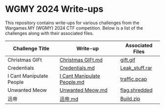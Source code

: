 # WGMY 2024 Write-ups

This repository contains write-ups for various challenges from the Wargames.MY (WGMY) 2024 CTF competition. Below is a list of the challenges along with their associated files.

| Challenge Title           | Write-up                                             | Associated Files                                                                 |
|---------------------------|------------------------------------------------------|----------------------------------------------------------------------------------|
| Christmas GIFt            | [Christmas GIFt.md](Christmas%20GIFt.md)             | [gift.gif](https://ctf2024.wargames.my/files/06ac6e5b2bd9c87e16628341d6b43687/gift.gif?token=eyJ1c2VyX2lkIjo0NzMsInRlYW1faWQiOjk1LCJmaWxlX2lkIjoyMX0.Z3Q3yw.1fb8w-CFNGgSNkO7Lw6qNbrzXDk)                                                                            |
| Credentials               | [Credentials.md](Credentials.md)                     | [Leak_stuff.rar](Leak_stuff.rar)                                                 |
| I Cant Manipulate People | [I Cant Manipulate People.md](I%20Can%27t%20Manipulate%20People.md) | [traffic.pcap](traffic.pcap)                                       |
| Unwanted Meow             | [Unwanted Meow.md](Unwanted%20Meow.md)               | [flag.shredded](flag.shredded)                                                   |
| 迅帝                      | [迅帝.md](%E8%BF%85%E5%B8%9D.md)                      | [Build.zip](https://drive.google.com/file/d/1bR4uzN1VkFqNysB0WPMsP0bi-reeGSkP/view)                                                                              |
